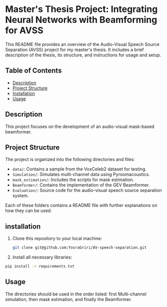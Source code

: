 # Master's Thesis Project: Integrating Neural Networks with Beamforming for AVSS

This README file provides an overview of the Audio-Visual Speech Source Separation (AVSS) project for my master's thesis. It includes a brief description of the thesis, its structure, and instructions for usage and setup.

## Table of Contents

- [Description](#description)
- [Project Structure](#project-structure)
- [Installation](#installation)
- [Usage](#Usage)


## Description

This project focuses on the development of an audio-visual mask-based beamformer.

## Project Structure

The project is organized into the following directories and files:

- `data/`: Contains a sample from the VoxCeleb2 dataset for testing.
- `Simulation/`: Simulates multi-channel data using Pyroomacoustics.
- `mask_estimation/`: Includes the scripts for mask estimation.
- `Beamformer/`: Contains the implementation of the GEV Beamformer.
- `Evaluation/`: Source code for the audio-visual speech source separation system.

Each of these folders contains a README file with further explanations on how they can be used. 

## installation

1. Clone this repository to your local machine:

   ```bash
   git clone git@github.com:YosraGriri/AV-speech-separation.git

2. Install all necessary libraries:
```bash
pip install -r requirements.txt
```

## Usage
The directories should be used in the order listed: first Multi-channel simulation, then mask estimation, and finally the Beamformer.

